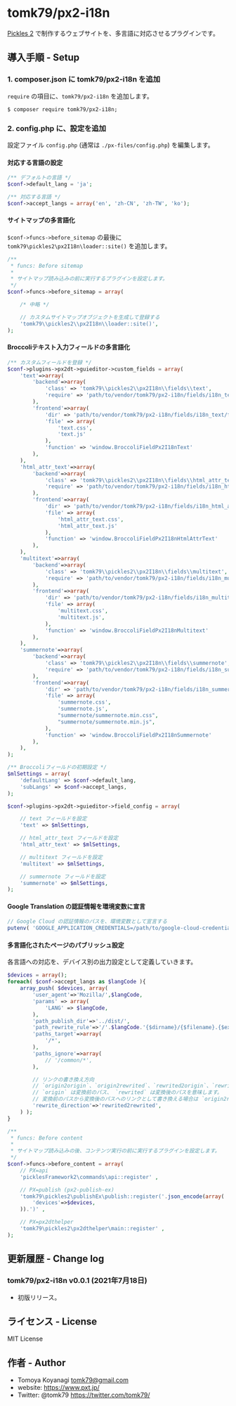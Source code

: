 # tomk79/px2-i18n

[Pickles 2](https://pickles2.pxt.jp/) で制作するウェブサイトを、多言語に対応させるプラグインです。


## 導入手順 - Setup

### 1. composer.json に tomk79/px2-i18n を追加

`require` の項目に、`tomk79/px2-i18n` を追加します。

```
$ composer require tomk79/px2-i18n;
```

### 2. config.php に、設定を追加

設定ファイル `config.php` (通常は `./px-files/config.php`) を編集します。


#### 対応する言語の設定

```php
/** デフォルトの言語 */
$conf->default_lang = 'ja';

/** 対応する言語 */
$conf->accept_langs = array('en', 'zh-CN', 'zh-TW', 'ko');
```

#### サイトマップの多言語化

`$conf->funcs->before_sitemap` の最後に `tomk79\pickles2\px2I18n\loader::site()` を追加します。

```php
/**
 * funcs: Before sitemap
 *
 * サイトマップ読み込みの前に実行するプラグインを設定します。
 */
$conf->funcs->before_sitemap = array(

    /* 中略 */

    // カスタムサイトマップオブジェクトを生成して登録する
    'tomk79\\pickles2\\px2I18n\\loader::site()',
);
```

#### Broccoliテキスト入力フィールドの多言語化

```php
/** カスタムフィールドを登録 */
$conf->plugins->px2dt->guieditor->custom_fields = array(
	'text'=>array(
		'backend'=>array(
			'class' => 'tomk79\\pickles2\\px2I18n\\fields\\text',
			'require' => 'path/to/vendor/tomk79/px2-i18n/fields/i18n_text/backend/text.js',
		),
		'frontend'=>array(
			'dir' => 'path/to/vendor/tomk79/px2-i18n/fields/i18n_text/frontend/',
			'file' => array(
				'text.css',
				'text.js'
			),
			'function' => 'window.BroccoliFieldPx2I18nText'
		),
	),
	'html_attr_text'=>array(
		'backend'=>array(
			'class' => 'tomk79\\pickles2\\px2I18n\\fields\\html_attr_text',
			'require' => 'path/to/vendor/tomk79/px2-i18n/fields/i18n_html_attr_text/backend/html_attr_text.js',
		),
		'frontend'=>array(
			'dir' => 'path/to/vendor/tomk79/px2-i18n/fields/i18n_html_attr_text/frontend/',
			'file' => array(
				'html_attr_text.css',
				'html_attr_text.js'
			),
			'function' => 'window.BroccoliFieldPx2I18nHtmlAttrText'
		),
	),
	'multitext'=>array(
		'backend'=>array(
			'class' => 'tomk79\\pickles2\\px2I18n\\fields\\multitext',
			'require' => 'path/to/vendor/tomk79/px2-i18n/fields/i18n_multitext/backend/multitext.js',
		),
		'frontend'=>array(
			'dir' => 'path/to/vendor/tomk79/px2-i18n/fields/i18n_multitext/frontend/',
			'file' => array(
				'multitext.css',
				'multitext.js',
			),
			'function' => 'window.BroccoliFieldPx2I18nMultitext'
		),
	),
	'summernote'=>array(
		'backend'=>array(
			'class' => 'tomk79\\pickles2\\px2I18n\\fields\\summernote',
			'require' => 'path/to/vendor/tomk79/px2-i18n/fields/i18n_summernote/backend/summernote.js',
		),
		'frontend'=>array(
			'dir' => 'path/to/vendor/tomk79/px2-i18n/fields/i18n_summernote/frontend/',
			'file' => array(
				'summernote.css',
				'summernote.js',
				"summernote/summernote.min.css",
				"summernote/summernote.min.js",
			),
			'function' => 'window.BroccoliFieldPx2I18nSummernote'
		),
	),
);

/** Broccoliフィールドの初期設定 */
$mlSettings = array(
	'defaultLang' => $conf->default_lang,
	'subLangs' => $conf->accept_langs,
);

$conf->plugins->px2dt->guieditor->field_config = array(

	// text フィールドを設定
	'text' => $mlSettings,

	// html_attr_text フィールドを設定
	'html_attr_text' => $mlSettings,

	// multitext フィールドを設定
	'multitext' => $mlSettings,

	// summernote フィールドを設定
	'summernote' => $mlSettings,
);
```


#### Google Translation の認証情報を環境変数に宣言

```php
// Google Cloud の認証情報のパスを、環境変数として宣言する
putenv( 'GOOGLE_APPLICATION_CREDENTIALS=/path/to/google-cloud-credentials.json' );
```



#### 多言語化されたページのパブリッシュ設定

各言語への対応を、デバイス別の出力設定として定義していきます。

```php
$devices = array();
foreach( $conf->accept_langs as $langCode ){
	array_push( $devices, array(
		'user_agent'=>'Mozilla/',$langCode,
		'params' => array(
			'LANG' => $langCode,
		),
		'path_publish_dir'=>'../dist/',
		'path_rewrite_rule'=>'/'.$langCode.'{$dirname}/{$filename}.{$ext}',
		'paths_target'=>array(
			'/*',
		),
		'paths_ignore'=>array(
			// '/common/*',
		),

		// リンクの書き換え方向
		// `origin2origin`、`origin2rewrited`、`rewrited2origin`、`rewrited2rewrited` のいずれかで指定します。
		// `origin` は変換前のパス、 `rewrited` は変換後のパスを意味します。
		// 変換前のパスから変換後のパスへのリンクとして書き換える場合は `origin2rewrited` のように指定します。
		'rewrite_direction'=>'rewrited2rewrited',
	) );
}

/**
 * funcs: Before content
 *
 * サイトマップ読み込みの後、コンテンツ実行の前に実行するプラグインを設定します。
 */
$conf->funcs->before_content = array(
    // PX=api
    'picklesFramework2\commands\api::register' ,

    // PX=publish (px2-publish-ex)
    'tomk79\pickles2\publishEx\publish::register('.json_encode(array(
        'devices'=>$devices,
    )).')' ,

    // PX=px2dthelper
    'tomk79\pickles2\px2dthelper\main::register' ,
);
```



## 更新履歴 - Change log

### tomk79/px2-i18n v0.0.1 (2021年7月18日)

- 初版リリース。


## ライセンス - License

MIT License


## 作者 - Author

- Tomoya Koyanagi <tomk79@gmail.com>
- website: <https://www.pxt.jp/>
- Twitter: @tomk79 <https://twitter.com/tomk79/>
